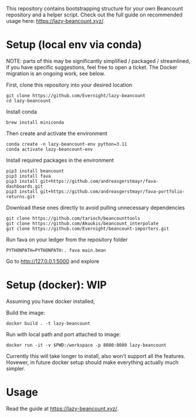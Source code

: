 This repository contains bootstrapping structure for your own Beancount repository and a helper script.
Check out the full guide on recommended usage here: https://lazy-beancount.xyz/.

# Setup (local env via conda)

NOTE: parts of this may be significantly simplified / packaged / streamlined, if you have specific suggestions, feel free to open a ticket. The Docker migration is an ongoing work, see below.

First, clone this repository into your desired location

    git clone https://github.com/Evernight/lazy-beancount
    cd lazy-beancount

Install conda

    brew install miniconda

Then create and activate the environment

    conda create -n lazy-beancount-env python=3.11
    conda activate lazy-beancount-env

Install required packages in the environment

    pip3 install beancount
    pip3 install fava
    pip3 install git+https://github.com/andreasgerstmayr/fava-dashboards.git
    pip3 install git+https://github.com/andreasgerstmayr/fava-portfolio-returns.git

Download these ones directly to avoid pulling unnecessary dependencies

    git clone https://github.com/tarioch/beancounttools
    git clone https://github.com/Akuukis/beancount_interpolate
    git clone https://github.com/Evernight/beancount-importers.git

Run fava on your ledger from the repository folder

    PYTHONPATH=PYTHONPATH:. fava main.bean

Go to http://127.0.0.1:5000 and explore

# Setup (docker): WIP

Assuming you have docker installed, 

Build the image:

    docker build . -t lazy-beancount

Run with local path and port attached to image:

    docker run -it -v $PWD:/workspace -p 8080:8080 lazy-beancount

Currently this will take longer to install, also won't support all the features. Hovewer, in future docker setup should make everything actually much simpler.

# Usage
Read the guide at https://lazy-beancount.xyz/.
